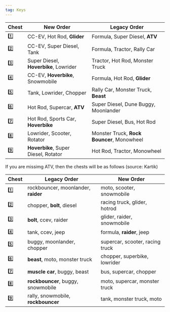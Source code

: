 ```yaml
---
tag: Keys
---
```

Chest | New Order | Legacy Order
-- | -- | --
1️⃣ | CC-EV, Hot Rod, **Glider** | Formula, Super Diesel, **ATV**
2️⃣ | CC-EV, Super Diesel, Tank | Formula, Tractor, Rally Car
3️⃣ | Super Diesel, **Hoverbike**, Lowrider | Tractor, Hot Rod, Monster Truck
4️⃣ | CC-EV, **Hoverbike**, Snowmobile | Formula, Hot Rod, **Glider**
5️⃣ | Tank, Lowrider, Chopper | Rally Car, Monster Truck, **Beast**
6️⃣ | Hot Rod, Supercar, **ATV** | Super Diesel, Dune Buggy, Moonlander
7️⃣ | Hot Rod, Sports Car, **Hoverbike** |  Super Diesel, Bus, Hot Rod
8️⃣ | Lowrider, Scooter, Rotator | Monster Truck, **Rock Bouncer**, Monowheel
9️⃣ | **Hoverbike**, Super Diesel, Rotator | Hot Rod, Tractor, Monowheel


If you are missimg ATV, then the chests will be as follows (source: Kartik)


Chest | Legacy Order | New Order
-- | -- | --
1️⃣ | rockbouncer, moonlander, **raider** | moto, scooter, snowmobile
2️⃣ | chopper, **bolt**, diesel | racing truck, glider, hotrod
3️⃣ | **bolt**, ccev, raider | glider, raider, snowmobile
4️⃣ | tank, ccev, jeep | formula, **raider**, jeep
5️⃣ | buggy, moonlander, chopper | supercar, scooter, racing truck
6️⃣ | **beast**, moto, monster truck | chopper, superbike, lowrider
7️⃣ | **muscle car**, buggy, beast | bus, supercar, chopper
8️⃣ | **rockbouncer**, buggy, snowmobile | moto, supercar, monster truck
9️⃣ | rally, snowmobile, **rockbouncer** | tank, monster truck, moto
